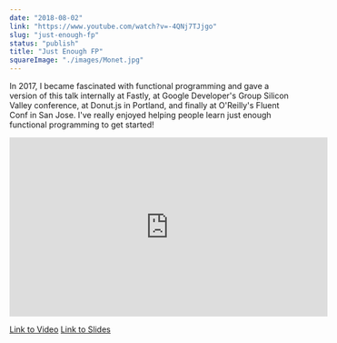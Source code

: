 ```yaml
---
date: "2018-08-02"
link: "https://www.youtube.com/watch?v=-4QNj7TJjgo"
slug: "just-enough-fp"
status: "publish"
title: "Just Enough FP"
squareImage: "./images/Monet.jpg"
---
```


In 2017, I became fascinated with functional programming and gave a version of this talk internally at Fastly, at Google Developer's Group Silicon Valley conference, at Donut.js in Portland, and finally at O'Reilly's Fluent Conf in San Jose. I've really enjoyed helping people learn just enough functional programming to get started!

<iframe width="560" height="315" src="https://www.youtube.com/embed/-4QNj7TJjgo" frameborder="0" allow="autoplay; encrypted-media" allowfullscreen></iframe>

[Link to Video](https://www.youtube.com/watch?v=-4QNj7TJjgo) [Link to Slides](https://kyleshevlin.github.io/just-enough-fp)
